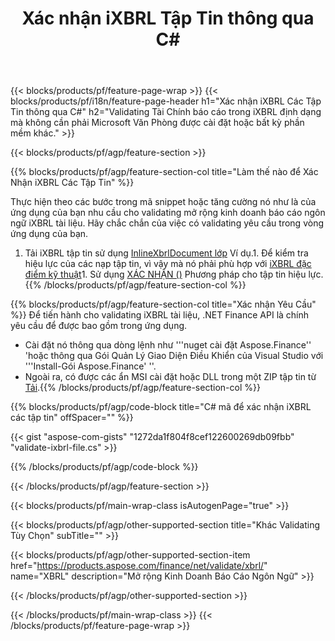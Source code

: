 ﻿---
title: Xác nhận iXBRL Tập Tin thông qua C#
description: Mẫu mã cho iXBRL tập tin xác nhận. Sử dụng API Ví dụ mã để xác nhận hàng loạt iXBRL các tập tin trong vòng .NET các ứng dụng dựa trên. 
url: /vi/net/validate/ixbrl/
family: finance
platformtag: net
feature: validate
informat: iXBRL
outformat: 
otherformats: 
---
{{< blocks/products/pf/feature-page-wrap >}}
{{< blocks/products/pf/i18n/feature-page-header h1="Xác nhận iXBRL Các Tập Tin thông qua C#" h2="Validating Tài Chính báo cáo trong iXBRL định dạng mà không cần phải Microsoft Văn Phòng được cài đặt hoặc bất kỳ phần mềm khác." >}}

{{< blocks/products/pf/agp/feature-section >}}

{{% blocks/products/pf/agp/feature-section-col title="Làm thế nào để Xác Nhận iXBRL Các Tập Tin" %}}

Thực hiện theo các bước trong mã snippet hoặc tăng cường nó như là của ứng dụng của bạn nhu cầu cho validating mở rộng kinh doanh báo cáo ngôn ngữ iXBRL tài liệu. Hãy chắc chắn của việc có validating yêu cầu trong vòng ứng dụng của bạn.

1. Tải iXBRL tập tin sử dụng [InlineXbrlDocument lớp](https://apireference.aspose.com/finance/net/aspose.finance.xbrl.inline/inlinexbrldocument) Ví dụ.1. Để kiểm tra hiệu lực của các nạp tập tin, vì vậy mà nó phải phù hợp với [iXBRL đặc điểm kỹ thuật](http://www.xbrl.org/specification/inlinexbrl-part1/rec-2013-11-18/inlinexbrl-part1-rec-2013-11-18.html)1. Sử dụng [XÁC NHẬN ()](https://apireference.aspose.com/finance/net/aspose.finance.xbrl.inline/inlinexbrldocument/methods/validate) Phương pháp cho tập tin hiệu lực.
{{% /blocks/products/pf/agp/feature-section-col %}}

{{% blocks/products/pf/agp/feature-section-col title="Xác nhận Yêu Cầu" %}}
Để tiến hành cho validating iXBRL tài liệu, .NET Finance API là chính yêu cầu để được bao gồm trong ứng dụng. 
- Cài đặt nó thông qua dòng lệnh như '''nuget cài đặt Aspose.Finance'' 'hoặc thông qua Gói Quản Lý Giao Diện Điều Khiển của Visual Studio với '''Install-Gói Aspose.Finance' ''.
- Ngoài ra, có được các ẩn MSI cài đặt hoặc DLL trong một ZIP tập tin từ [Tải](https://downloads.aspose.com/finance/net).{{% /blocks/products/pf/agp/feature-section-col %}}

{{% blocks/products/pf/agp/code-block title="C# mã để xác nhận iXBRL các tập tin" offSpacer="" %}}

{{< gist "aspose-com-gists" "1272da1f804f8cef122600269db09fbb" "validate-ixbrl-file.cs" >}}

{{% /blocks/products/pf/agp/code-block %}}

{{< /blocks/products/pf/agp/feature-section >}}

{{< blocks/products/pf/main-wrap-class isAutogenPage="true" >}}

{{< blocks/products/pf/agp/other-supported-section title="Khác Validating Tùy Chọn" subTitle="" >}}

{{< blocks/products/pf/agp/other-supported-section-item href="https://products.aspose.com/finance/net/validate/xbrl/" name="XBRL" description="Mở rộng Kinh Doanh Báo Cáo Ngôn Ngữ" >}}

{{< /blocks/products/pf/agp/other-supported-section >}}

{{< /blocks/products/pf/main-wrap-class >}}
{{< /blocks/products/pf/feature-page-wrap >}}
